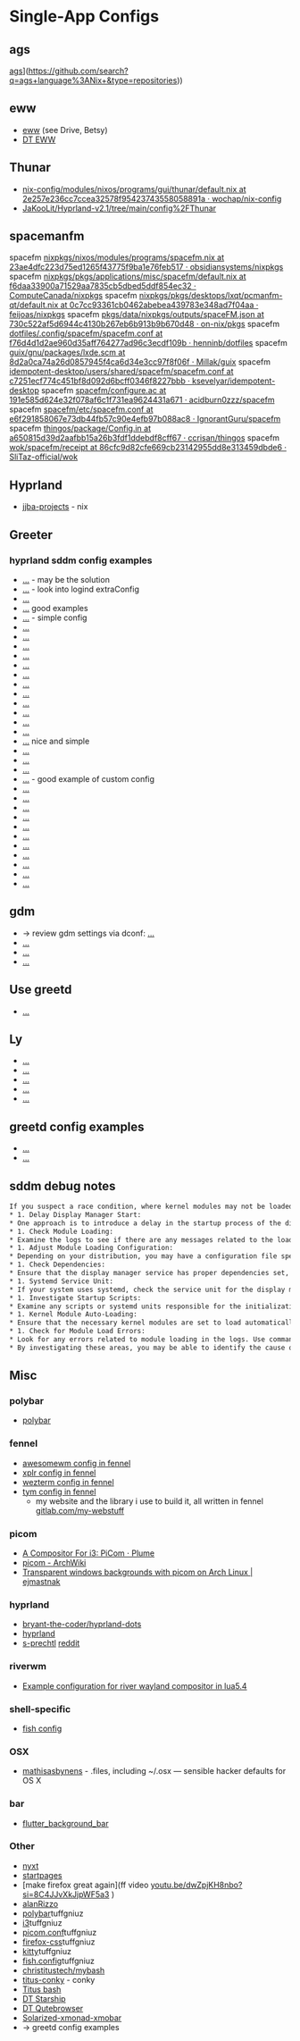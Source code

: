 # Single-App Configs

## ags

[ags]( [search?q=ags+language%3ANix+&type=repositories)](https://github.com/search?q=ags+language%3ANix+&type=repositories))

## eww

* [eww](https://www.reddit.com/r/unixporn/comments/19cv7wu/oc_custom_nodejs_website_that_displays_the/?share_id=wPog8ryMtWtsYjVXWwDTS) (see Drive, Betsy)
* [DT EWW](https://gitlab.com/dwt1/dotfiles/-/tree/e0277a1031f1493deca9ac8acfebe187d6dc1bf3/.config/eww/bar)

## Thunar

* [nix-config/modules/nixos/programs/gui/thunar/default.nix at 2e257e236cc7ccea32578f95423743558058891a · wochap/nix-config](https://github.com/wochap/nix-config/blob/2e257e236cc7ccea32578f95423743558058891a/modules/nixos/programs/gui/thunar/default.nix%23L37)
* [JaKooLit/Hyprland-v2.1/tree/main/config%2FThunar](https://github.com/JaKooLit/Hyprland-v2.1/tree/main/config%2FThunar)

## spacemanfm

spacefm [nixpkgs/nixos/modules/programs/spacefm.nix at 23ae4dfc223d75ed1265f43775f9ba1e76feb517 · obsidiansystems/nixpkgs](https://github.com/obsidiansystems/nixpkgs/blob/23ae4dfc223d75ed1265f43775f9ba1e76feb517/nixos/modules/programs/spacefm.nix%23L21)
spacefm [nixpkgs/pkgs/applications/misc/spacefm/default.nix at f6daa33900a71529aa7835cb5dbed5ddf854ec32 · ComputeCanada/nixpkgs](https://github.com/ComputeCanada/nixpkgs/blob/f6daa33900a71529aa7835cb5dbed5ddf854ec32/pkgs/applications/misc/spacefm/default.nix%23L25)
spacefm [nixpkgs/pkgs/desktops/lxqt/pcmanfm-qt/default.nix at 0c7cc93361cb0462abebea439783e348ad7f04aa · feijoas/nixpkgs](https://github.com/feijoas/nixpkgs/blob/0c7cc93361cb0462abebea439783e348ad7f04aa/pkgs/desktops/lxqt/pcmanfm-qt/default.nix%23L5)
spacefm [pkgs/data/nixpkgs/outputs/spaceFM.json at 730c522af5d6944c4130b267eb6b913b9b670d48 · on-nix/pkgs](https://github.com/on-nix/pkgs/blob/730c522af5d6944c4130b267eb6b913b9b670d48/data/nixpkgs/outputs/spaceFM.json%23L9)
spacefm [dotfiles/.config/spacefm/spacefm.conf at f76d4d1d2ae960d35aff764277ad96c3ecdf109b · henninb/dotfiles](https://github.com/henninb/dotfiles/blob/f76d4d1d2ae960d35aff764277ad96c3ecdf109b/.config/spacefm/spacefm.conf%23L4)
spacefm [guix/gnu/packages/lxde.scm at 8d2a0ca74a26d0857945f4ca6d34e3cc97f8f06f · Millak/guix](https://github.com/Millak/guix/blob/8d2a0ca74a26d0857945f4ca6d34e3cc97f8f06f/gnu/packages/lxde.scm%23L392)
spacefm [idempotent-desktop/users/shared/spacefm/spacefm.conf at c7251ecf774c451bf8d092d6bcff0346f8227bbb · ksevelyar/idempotent-desktop](https://github.com/ksevelyar/idempotent-desktop/blob/c7251ecf774c451bf8d092d6bcff0346f8227bbb/users/shared/spacefm/spacefm.conf%23L4)
spacefm [spacefm/configure.ac at 191e585d624e32f078af6c1f731ea9624431a671 · acidburn0zzz/spacefm](https://github.com/acidburn0zzz/spacefm/blob/191e585d624e32f078af6c1f731ea9624431a671/configure.ac%23L241)
spacefm [spacefm/etc/spacefm.conf at e6f291858067e73db44fb57c90e4efb97b088ac8 · IgnorantGuru/spacefm](https://github.com/IgnorantGuru/spacefm/blob/e6f291858067e73db44fb57c90e4efb97b088ac8/etc/spacefm.conf%23L4)
spacefm [thingos/package/Config.in at a650815d39d2aafbb15a26b3fdf1ddebdf8cff67 · ccrisan/thingos](https://github.com/ccrisan/thingos/blob/a650815d39d2aafbb15a26b3fdf1ddebdf8cff67/package/Config.in%23L110)
spacefm [wok/spacefm/receipt at 86cfc9d82cfe669cb23142955dd8e313459dbde6 · SliTaz-official/wok](https://github.com/SliTaz-official/wok/blob/86cfc9d82cfe669cb23142955dd8e313459dbde6/spacefm/receipt%23L57)

## Hyprland

* [jjba-projects](https://gitlab.com/jjba-projects/dotfiles/-/blob/master/nix/nixos/users/joe/hyprland.nix?ref_type=heads) - nix

## Greeter

### hyprland sddm config examples

* [...](https://github.com/eekrain/dotfiles/blob/7c948066821437f79521ba78e8e9042dfb090b13/nixos/hyprland/default.nix%23L24) - may be the solution
* [...](https://github.com/paulcomte/dotfiles/blob/14419839ccea1a7bd495d9cd9ee4cee388df8403/nixos/services.nix%23L44) - look into logind extraConfig
* [...](https://github.com/elkebirmed/dotfiles_nixos/blob/main/hosts/optional/sddm.nix)
* [...](https://github.com/elkebirmed/dotfiles_nixos/blob/main/hosts/optional/hyprland.nix) good examples
* [...](https://github.com/Azeved00/.files/blob/5c00de90d9a770dd44a331a89bef03142ae22c03/nixos/modules/wayland.nix%23L14) - simple config
* [...](https://github.com/mslxl/nix-config/tree/main/modules/nixos/desktop/desktop-env)
* [...](https://github.com/A7R7/nixos-config/blob/baae8a1be5566a8863aed2f9de897cfba0b6a538/host/configuration.nix)
* [...](https://github.com/GGORG0/nix-config/blob/9dd592385f632851a0ce825855638ac4105ffcb7/modules/nixos/sddm.nix)
* [...](https://github.com/LichHunter/nixos-dotfiles/blob/f27d2e58cbacb59aad2ca4dbfa0e7be7b7bf1bc9/modules/rice/Frost-Phoenix/hyprland/hyprland.nix)
* [...](https://github.com/richtigerkiko/nixos-hyprland/blob/main/nixos/configuration.nix)
* [...](https://github.com/ryan4yin/nix-config/blob/77bd038f3295fee21f8f3842639e5b93fa9272ab/home/linux/desktop/hyprland/values/hyprland.nix%23L9)
* [...](https://github.com/ryan4yin/nix-config/blob/77bd038f3295fee21f8f3842639e5b93fa9272ab/modules/nixos/desktop.nix%23L74)
* [...](https://github.com/simonrw/nix-config/blob/main/system/nixos/astoria/wm/hyprland.nix)
* [...](https://github.com/simonrw/nix-config/blob/main/system/nixos/astoria/wm/sway.nix)
* [...](https://github.com/baracunatana/santuario/blob/main/flake.nix)
* [...](https://github.com/darichey/my-nix-config/blob/4015b7f0d3724a2848fc2c6423a5df627be92d8c/system/common.nix%23L52)
* [...](https://github.com/Jan130/nixos-config/blob/main/system/wm/hyprland.nix)
* [...](https://github.com/Builditluc/dotnix/blob/52ea85bbbbeddf3de5642cb9a8ee40c09762eaa7/system/wm/hyprland.nix%23L4) nice and simple
* [...](https://github.com/deadendpl/dotfiles/blob/f0986be75c675397543afbc46e841021a1515d40/nixos/README.org%23graphical-environment)
* [...](https://github.com/Vagahbond/nix-config/blob/9ab6b278c1d0ebc7726421fcfa41a3f5e8cf7417/modules/desktop/hyprland/default.nix%23L13)
* [...](https://github.com/michaelkeates/nixos-config/blob/1bb37ce52ab4e71743e7a07dfaed210941634ef7/templates/default/nixos/default.nix%23L124)
* [...](https://github.com/mjschwenne/dotfiles/blob/main/system/graphical.nix) - good example of custom config
* [...](https://github.com/nyawox/nixboxes/blob/2af52077059e9d38a327c42f3843d373a272668c/modules/nixos/desktop/sddm.nix%23L23)
* [...](https://github.com/iynaix/dotfiles/blob/5c2eca4e184df332b06373007248457ae4cb9d69/nixos/hyprland.nix%23L7)
* [...](https://github.com/vulpi/viperML-dotfiles/blob/0e0dacf03489596359d97fd8292da4921f902f29/modules/nixos/desktop-hyprland.nix%23L9)
* [...](https://github.com/owatta/dotfiles/blob/94bff267af7cd8b6e3342d7b586e6db622cdeaa5/nixos/licorice.nix%23L18)
* [...](https://github.com/mkeco/dotfile/blob/2783c3325a9459bedbdcaa36bbf60cee046e25c7/desk-nixos/configuration.nix%23L23)
* [...](https://github.com/Liberontissauri/NixOS-Config-/blob/e1c91582fbffc82bba0088ca06b9d2202635d8c1/modules/nixos/desktop.nix%23L9)
* [...](https://github.com/benvonh/.snowflake/blob/9d617835ad63699259513a6ff784c038174966a3/systems/share/hyprland/default.nix%23L4)
* [...](https://github.com/gabyx/dotfiles/blob/6421270138b40c26a93011e7e20082ab965c253c/modules/nixos/windowing.nix%23L13)
* [...](https://github.com/JosiahABrown/nixdots/blob/main/system/base.nix)
* [...](https://github.com/JosiahABrown/nixdots/blob/main/system/base.nix)
* [...](https://github.com/adamgoose/nixpkgs/blob/440e787cb769c44ed0ff0390c5010f9e29bc7f4f/nix/nixos/nixosModules/hyprland.nix%23L17)

## gdm

* -> review gdm settings via dconf: [...](https://github.com/search?q%3Dprograms.dconf.profiles%26type%3Dcode)
* [...](https://github.com/search?q%3Dprograms.dconf.profiles%26type%3Dcode)
* [...](https://unix.stackexchange.com/questions/517759/how-to-fix-service-start-request-repeated-too-quickly-on-custom-service)
* [...](https://github.com/search?q%3Dlightdm.enable%2B%253D%2Btrue%26type%3Dcode)

## Use greetd

* [...](https://github.com/search?q%3Dgreetd%2Blanguage%253Anix%26type%3Dcode)

## Ly

* [...](https://github.com/the-argus/nixsys/tree/b234fe6f3bd71ce07725cf6b0ca0d46335858619)
* [...](https://github.com/the-argus/nixsys/blob/b234fe6f3bd71ce07725cf6b0ca0d46335858619/modules/ly.nix%23L11)
* [...](https://github.com/meatcar/dots/blob/26581bf4440fbc30db95cef57fc70d737cfc7cf4/modules/ly.nix%23L8)
* [...](https://github.com/nix-community/nur-combined/blob/85ece5ad820302eaf1a541142942559deaa33ad7/repos/fgaz/modules/ly/default.nix%23L120)
* [...](https://github.com/dmayle/dotfiles/blob/b67d63022cf3002bbc4c7eaa651c8625b1006dfc/nixos-backup/configuration_old.nix%23L1176)

## greetd config examples

* [...](https://github.com/iharh/nixcfg/tree/6fab8a06850f47df37bd3cb0f027ecf11782cff4/hw)
* [...](https://github.com/lokeshmohanty/nix-config/blob/main/nixos/desktop-environment.nix)

## sddm debug notes

```txt
If you suspect a race condition, where kernel modules may not be loaded fast enough to start the display manager, you can take a few steps to investigate and potentially address the issue:
* 1. Delay Display Manager Start:
* One approach is to introduce a delay in the startup process of the display manager. This can be achieved by modifying the service or init script that launches the display manager. However, this is a workaround and not a definitive solution.
* 1. Check Module Loading:
* Examine the logs to see if there are any messages related to the loading of kernel modules. You can use the dmesg command or check specific log files for module loading information. Look for any errors or delays in loading the necessary modules.
* 1. Adjust Module Loading Configuration:
* Depending on your distribution, you may have a configuration file specifying which modules to load during the boot process. This file is often located in /etc/modules or /etc/modules-load.d/. Review the contents of these files to ensure that the required modules are listed.
* 1. Check Dependencies:
* Ensure that the display manager service has proper dependencies set, especially dependencies related to the availability of necessary kernel modules. Adjust the dependencies if needed.
* 1. Systemd Service Unit:
* If your system uses systemd, check the service unit for the display manager (lightdm.service, gdm.service, etc.). You can find these unit files in /etc/systemd/system/ or /lib/systemd/system/. Look for dependencies and ordering directives and adjust them if necessary.
* 1. Investigate Startup Scripts:
* Examine any scripts or systemd units responsible for the initialization of the system, display manager, or relevant components. Check if they explicitly wait for certain conditions before proceeding.
* 1. Kernel Module Auto-Loading:
* Ensure that the necessary kernel modules are set to load automatically during boot. This is often configured in files such as /etc/modules or /etc/modules-load.d/*.conf.
* 1. Check for Module Load Errors:
* Look for any errors related to module loading in the logs. Use commands like dmesg | grep -i 'error\\|module' to identify potential issues.
* By investigating these areas, you may be able to identify the cause of the race condition and take appropriate measures to address it. If the issue persists, consider seeking assistance from your distribution's community forums or support channels, as they may have insights specific to the distribution and display manager you are using.
```

## Misc

### polybar

* [polybar](https://pastebin.com/dtF6nFBZ)

### fennel

* [awesomewm config in fennel](https://gitlab.com/Erik.Lundstedt/dotconfigfiles/-/tree/master/.config/awesome)
* [xplr config in fennel](https://gitlab.com/Erik.Lundstedt/dotconfigfiles/-/tree/master/.config/xplr)
* [wezterm config in fennel](https://gitlab.com/fennel-scripts/weztermconfig)
* [tym config in fennel](https://gitlab.com/Erik.Lundstedt/dotconfigfiles/-/tree/master/.config/tym)
  * my website and the library i use to build it, all written in fennel [gitlab.com/my-webstuff](https://gitlab.com/my-webstuff)

### picom

* [A Compositor For i3: PiCom ⋅ Plume](https://fediverse.blog/~/Cmm/a-compositor-for-i3-pi-com/)
* [picom - ArchWiki](https://wiki.archlinux.org/title/picom)
* [Transparent windows backgrounds with picom on Arch Linux | ejmastnak](https://www.ejmastnak.com/tutorials/arch/picom/)

### hyprland

* [bryant-the-coder/hyprland-dots](https://github.com/bryant-the-coder/hyprland-dots)
* [hyprland](https://www.reddit.com/r/unixporn/comments/13gz5kq/hyprland_my_summer_rice/)
* [s-prechtl](https://github.com/s-prechtl/dotfiles) [reddit](https://www.reddit.com/r/unixporn/comments/135crcm/hyprland_took_me_about_10h/)

### riverwm

* [Example configuration for river wayland compositor in lua5.4](https://gist.github.com/FollieHiyuki/f598db7c548f3397e2a68e4340ac9fdc)

### shell-specific

* [fish config](https://codeberg.org/anhsirk0/shell-config)

### OSX

* [mathisasbynens](https://github.com/mathiasbynens/dotfiles) - .files, including ~/.osx — sensible hacker defaults for OS X

### bar

* [flutter_background_bar](https://github.com/flafydev/flutter_background_bar)

### Other

* [nyxt](https://github.com/aartaka/nyxt-config)
* [startpages](https://www.reddit.com/r/startpages/ )
* [make firefox great again](ff video [youtu.be/dwZpjKH8nbo?si=8C4JJvXkJjpWF5a3](https://youtu.be/dwZpjKH8nbo?si=8C4JJvXkJjpWF5a3) )
* [alanRizzo](https://github.com/alanRizzo/dot-files)
* [polybar](https://github.com/tuffgniuz/polybar)tuffgniuz
* [i3](https://github.com/tuffgniuz/i3)tuffgniuz
* [picom.conf](https://github.com/tuffgniuz/picom.conf)tuffgniuz
* [firefox-css](https://github.com/tuffgniuz/firefox-css)tuffgniuz
* [kitty](https://github.com/tuffgniuz/kitty)tuffgniuz
* [fish.config](https://github.com/tuffgniuz/fish.config)tuffgniuz
* [christitustech/mybash](https://github.com/ChrisTitusTech/mybash)
* [titus-conky](https://github.com/ChrisTitusTech/titus-conky) - conky
* [Titus bash](https://github.com/ChrisTitusTech/mybash)
* [DT Starship](https://gitlab.com/dwt1/dotfiles/-/blob/e0277a1031f1493deca9ac8acfebe187d6dc1bf3/.config/starship.toml)
* [DT Qutebrowser](https://gitlab.com/dwt1/dotfiles/-/tree/e0277a1031f1493deca9ac8acfebe187d6dc1bf3/.config/qutebrowser)
* [Solarized-xmonad-xmobar](https://github.com/dmxt/Solarized-xmonad-xmobar)
* -> greetd config examples
